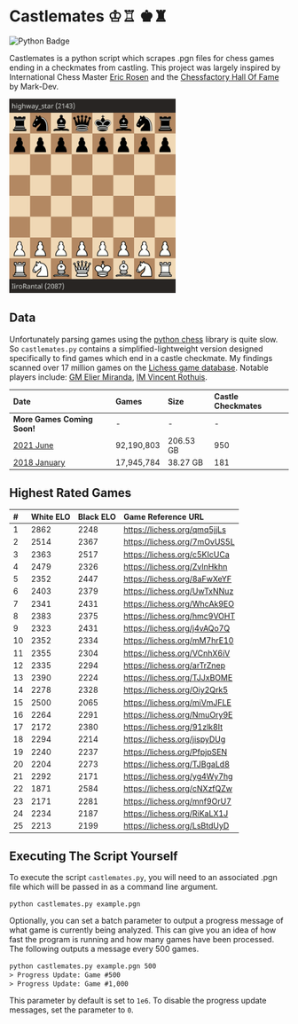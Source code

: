 # Castlemates ♔♖ ♚♜
![Python Badge](https://img.shields.io/badge/Python-007396?style=for-the-badge&labelColor=black&logo=Python&logoColor=white) 

Castlemates is a python script which scrapes .pgn files for chess games ending in a checkmates from castling. This project was largely inspired by International Chess Master [Eric Rosen](https://twitter.com/im_rosen?lang=en) and the [Chessfactory Hall Of Fame](https://github.com/mark-dev/chessfactory-hall-of-fame) by Mark-Dev. 

<a href="https://lichess.org/CW7va6EJ" target="_blank"><img src="exampleCastlemate.gif" width=300></a>

## Data
Unfortunately parsing games using the [python chess](https://python-chess.readthedocs.io/en/latest/) library is quite slow. So `castlemates.py` contains a simplified-lightweight version designed specifically to find games which end in a castle checkmate. My findings scanned over 17 million games on the [Lichess game database](https://database.lichess.org/). Notable players include: [GM Elier Miranda](https://lichess.org/7mOvUS5L), [IM Vincent Rothuis](https://lichess.org/qmq5jjLs).

| Date                                                                                | Games       | Size         | Castle Checkmates  |
|:------------------------------------------------------------------------------------|:------------|:-------------|:-------------------|
| **More Games Coming Soon!**                                                         | -           | -            | -                  |
| [2021 June](https://github.com/owenps/Castlemates/blob/main/results/2021-06.txt)    | 92,190,803  | 206.53 GB    | 950                |
| [2018 January](https://github.com/owenps/Castlemates/blob/main/results/2018-01.txt) | 17,945,784  | 38.27 GB     | 181                |

## Highest Rated Games

| #  | White ELO | Black ELO | Game Reference URL           |   
|:---|:----------|:----------|:-----------------------------|
| 1  | 2862      | 2248      | https://lichess.org/qmq5jjLs | <!-- 5110 -->
| 2  | 2514      | 2367      | https://lichess.org/7mOvUS5L | <!-- 4881 -->
| 3  | 2363      | 2517      | https://lichess.org/c5KIcUCa | <!-- 4880 --> 
| 4  | 2479      | 2326      | https://lichess.org/ZvlnHkhn | <!-- 4805 --> 
| 5  | 2352      | 2447      | https://lichess.org/8aFwXeYF | <!-- 4799 -->
| 6  | 2403      | 2379      | https://lichess.org/UwTxNNuz | <!-- 4782 -->
| 7  | 2341      | 2431      | https://lichess.org/WhcAk9EO | <!-- 4772 --> 
| 8  | 2383      | 2375      | https://lichess.org/hmc9VOHT | <!-- 4758 --> 
| 9  | 2323      | 2431      | https://lichess.org/j4vAQo7Q | <!-- 4754 --> 
| 10 | 2352      | 2334      | https://lichess.org/mM7hrE10 | <!-- 4686 --> 
| 11 | 2355      | 2304      | https://lichess.org/VCnhX6iV | <!-- 4659 -->
| 12 | 2335      | 2294      | https://lichess.org/arTrZnep | <!-- 4629 -->
| 13 | 2390      | 2224      | https://lichess.org/TJJxBOME | <!-- 4614 -->
| 14 | 2278      | 2328      | https://lichess.org/Oiy2Qrk5 | <!-- 4606 --> 
| 15 | 2500      | 2065      | https://lichess.org/miVmJFLE | <!-- 4565 -->
| 16 | 2264      | 2291      | https://lichess.org/NmuOry9E | <!-- 4555 -->
| 17 | 2172      | 2380      | https://lichess.org/91zlk8It | <!-- 4552 --> 
| 18 | 2294      | 2214      | https://lichess.org/jispyDUg | <!-- 4508 --> 
| 19 | 2240      | 2237      | https://lichess.org/PfpjpSEN | <!-- 4477 -->
| 20 | 2204      | 2273      | https://lichess.org/TJBgaLd8 | <!-- 4477 --> 
| 21 | 2292      | 2171      | https://lichess.org/yg4Wy7hg | <!-- 4463 -->
| 22 | 1871      | 2584      | https://lichess.org/cNXzfQZw | <!-- 4455 -->
| 23 | 2171      | 2281      | https://lichess.org/mnf9OrU7 | <!-- 4452 -->
| 24 | 2234      | 2187      | https://lichess.org/RiKaLX1J | <!-- 4421 --> 
| 25 | 2213      | 2199      | https://lichess.org/LsBtdUyD | <!-- 4412 -->   

## Executing The Script Yourself
To execute the script `castlemates.py`, you will need to an associated .pgn file which will be passed in as a command line argument. 
```
python castlemates.py example.pgn
```
Optionally, you can set a batch parameter to output a progress message of what game is currently being analyzed. This can give you an idea of how fast the program is running and how many games have been processed. The following outputs a message every 500 games. 
```
python castlemates.py example.pgn 500
> Progress Update: Game #500
> Progress Update: Game #1,000
```
This parameter by default is set to `1e6`. To disable the progress update messages, set the parameter to `0`.
